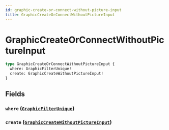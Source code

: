 ```yaml
---
id: graphic-create-or-connect-without-picture-input
title: GraphicCreateOrConnectWithoutPictureInput
---
```


 # GraphicCreateOrConnectWithoutPictureInput





```graphql
type GraphicCreateOrConnectWithoutPictureInput {
  where: GraphicFilterUnique!
  create: GraphicCreateWithoutPictureInput!
}
```


## Fields

### `where` ([`GraphicFilterUnique`](/inputs/graphic-filter-unique))




### `create` ([`GraphicCreateWithoutPictureInput`](/inputs/graphic-create-without-picture-input))






